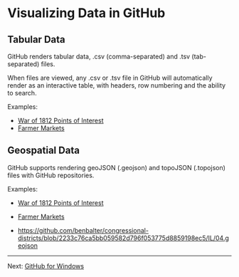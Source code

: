 # Visualizing Data in GitHub

## Tabular Data

GitHub renders tabular data, .csv (comma-separated) and .tsv (tab-separated) files.

When files are viewed, any .csv or .tsv file in GitHub will automatically render as an interactive table, with headers, row numbering and the ability to search.

Examples:

- [War of 1812 Points of Interest](../example_datasets/War1812POI.csv)
- [Farmer Markets](../example_datasets/FarmersMarkets.csv)


## Geospatial Data

GitHub supports rendering geoJSON (.geojson) and topoJSON (.topojson) files with GitHub repositories.

Examples:

- [War of 1812 Points of Interest](../example_datasets/War1812POI.geojson)

- [Farmer Markets](../example_datasets/FarmersMarkets.geojson)

- https://github.com/benbalter/congressional-districts/blob/2233c76ca5bb059582d796f053775d8859198ec5/IL/04.geojson

---

Next: [GitHub for Windows](../5_github_for_windows/1_github_for_windows.md)